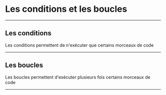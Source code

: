 # Les conditions et les boucles

----

## Les conditions

Les conditions permettent de n'exécuter que certains morceaux de code

----

## Les boucles

Les boucles permettent d'exécuter plusieurs fois certains morceaux de code

----
